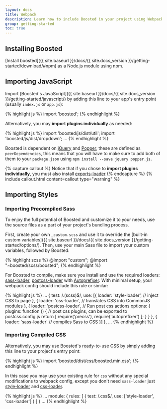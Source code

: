 ```yaml
---
layout: docs
title: Webpack
description: Learn how to include Boosted in your project using Webpack 3.
group: getting-started
toc: true
---
```


## Installing Boosted

[Install boosted]({{ site.baseurl }}/docs/{{ site.docs_version }}/getting-started/download/#npm) as a Node.js module using npm.

## Importing JavaScript

Import [Boosted's JavaScript]({{ site.baseurl }}/docs/{{ site.docs_version }}/getting-started/javascript/) by adding this line to your app's entry point (usually `index.js` or `app.js`):

{% highlight js %}
import 'boosted';
{% endhighlight %}

Alternatively, you may **import plugins individually** as needed:

{% highlight js %}
import 'boosted/js/dist/util';
import 'boosted/js/dist/dropdown';
...
{% endhighlight %}

Boosted is dependent on [jQuery](https://jquery.com/) and [Popper](https://popper.js.org/),
these are defined as `peerDependencies`, this means that you will have to make sure to add both of them
to your `package.json` using `npm install --save jquery popper.js`.

{% capture callout %}
Notice that if you chose to **import plugins individually**, you must also install [exports-loader](https://github.com/webpack-contrib/exports-loader)
{% endcapture %}
{% include callout.html content=callout type="warning" %}

## Importing Styles

### Importing Precompiled Sass

To enjoy the full potential of Boosted and customize it to your needs, use the source files as a part of your project's bundling process.

First, create your own `_custom.scss` and use it to override the [built-in custom variables]({{ site.baseurl }}/docs/{{ site.docs_version }}/getting-started/options/). Then, use your main Sass file to import your custom variables, followed by Boosted:

{% highlight scss %}
@import "custom";
@import "~boosted/scss/boosted";
{% endhighlight %}

For Boosted to compile, make sure you install and use the required loaders: [sass-loader](https://github.com/webpack-contrib/sass-loader), [postcss-loader](https://github.com/postcss/postcss-loader) with [Autoprefixer](https://github.com/postcss/autoprefixer#webpack). With minimal setup, your webpack config should include this rule or similar:

{% highlight js %}
  ...
  {
    test: /\.(scss)$/,
    use: [{
      loader: 'style-loader', // inject CSS to page
    }, {
      loader: 'css-loader', // translates CSS into CommonJS modules
    }, {
      loader: 'postcss-loader', // Run post css actions
      options: {
        plugins: function () { // post css plugins, can be exported to postcss.config.js
          return [
            require('precss'),
            require('autoprefixer')
          ];
        }
      }
    }, {
      loader: 'sass-loader' // compiles Sass to CSS
    }]
  },
  ...
{% endhighlight %}

### Importing Compiled CSS

Alternatively, you may use Boosted's ready-to-use CSS by simply adding this line to your project's entry point:

{% highlight js %}
import 'boosted/dist/css/boosted.min.css';
{% endhighlight %}

In this case you may use your existing rule for `css` without any special modifications to webpack config, except you don't need `sass-loader` just [style-loader](https://github.com/webpack-contrib/style-loader) and [css-loader](https://github.com/webpack-contrib/css-loader).

{% highlight js %}
  ...
  module: {
    rules: [
      {
        test: /\.css$/,
        use: ['style-loader', 'css-loader']
      }
    ]
  }
  ...
{% endhighlight %}
